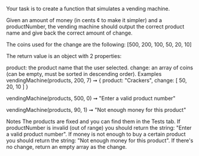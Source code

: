 Your task is to create a function that simulates a vending machine.

Given an amount of money (in cents ¢ to make it simpler) and a productNumber, the vending machine should output the correct product name and give back the correct amount of change.

The coins used for the change are the following: [500, 200, 100, 50, 20, 10]

The return value is an object with 2 properties:

product: the product name that the user selected.
change: an array of coins (can be empty, must be sorted in descending order).
Examples
vendingMachine(products, 200, 7) ➞ { product: "Crackers", change: [ 50, 20, 10 ] }

vendingMachine(products, 500, 0) ➞ "Enter a valid product number"

vendingMachine(products, 90, 1) ➞ "Not enough money for this product"

Notes
The products are fixed and you can find them in the Tests tab.
If productNumber is invalid (out of range) you should return the string: "Enter a valid product number".
If money is not enough to buy a certain product you should return the string: "Not enough money for this product".
If there's no change, return an empty array as the change.